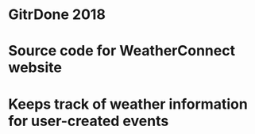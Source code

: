 # GitrDone 2018
# Source code for WeatherConnect website
# Keeps track of weather information for user-created events
